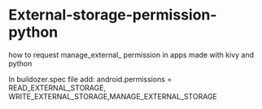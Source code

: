 # External-storage-permission-python
how to request manage_external_ permission in apps made with kivy and python

In buildozer.spec file add:
android.permissions = READ_EXTERNAL_STORAGE, WRITE_EXTERNAL_STORAGE,MANAGE_EXTERNAL_STORAGE
